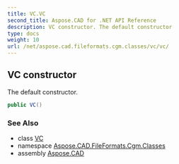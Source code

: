 ```yaml
---
title: VC.VC
second_title: Aspose.CAD for .NET API Reference
description: VC constructor. The default constructor
type: docs
weight: 10
url: /net/aspose.cad.fileformats.cgm.classes/vc/vc/
---
```

## VC constructor

The default constructor.

```csharp
public VC()
```

### See Also

* class [VC](../)
* namespace [Aspose.CAD.FileFormats.Cgm.Classes](../../vc/)
* assembly [Aspose.CAD](../../../)


